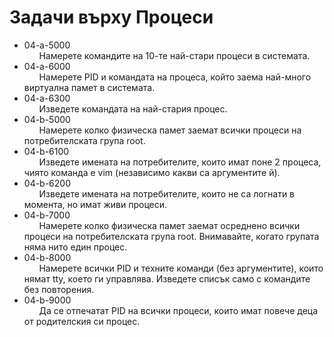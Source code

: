 # Задачи върху Процеси

* 04-a-5000  
&nbsp;&nbsp;&nbsp;&nbsp;&nbsp;&nbsp;Намерете командите на 10-те най-стари процеси в системата.
* 04-a-6000  
&nbsp;&nbsp;&nbsp;&nbsp;&nbsp;&nbsp;Намерете PID и командата на процеса, който заема най-много виртуална памет в системата.
* 04-a-6300  
&nbsp;&nbsp;&nbsp;&nbsp;&nbsp;&nbsp;Изведете командата на най-стария процес.
* 04-b-5000  
&nbsp;&nbsp;&nbsp;&nbsp;&nbsp;&nbsp;Намерете колко физическа памет заемат всички процеси на потребителската група root.
* 04-b-6100  
&nbsp;&nbsp;&nbsp;&nbsp;&nbsp;&nbsp;Изведете имената на потребителите, които имат поне 2 процеса, чиято команда е vim (независимо какви са аргументите й).
* 04-b-6200  
&nbsp;&nbsp;&nbsp;&nbsp;&nbsp;&nbsp;Изведете имената на потребителите, които не са логнати в момента, но имат живи процеси.
* 04-b-7000  
&nbsp;&nbsp;&nbsp;&nbsp;&nbsp;&nbsp;Намерете колко физическа памет заемат осреднено всички процеси на потребителската група root. Внимавайте, когато групата няма нито един процес.
* 04-b-8000  
&nbsp;&nbsp;&nbsp;&nbsp;&nbsp;&nbsp;Намерете всички PID и техните команди (без аргументите), които нямат tty, което ги управлява. Изведете списък само с командите без повторения.
* 04-b-9000  
&nbsp;&nbsp;&nbsp;&nbsp;&nbsp;&nbsp;Да се отпечатат PID на всички процеси, които имат повече деца от родителския си процес.
